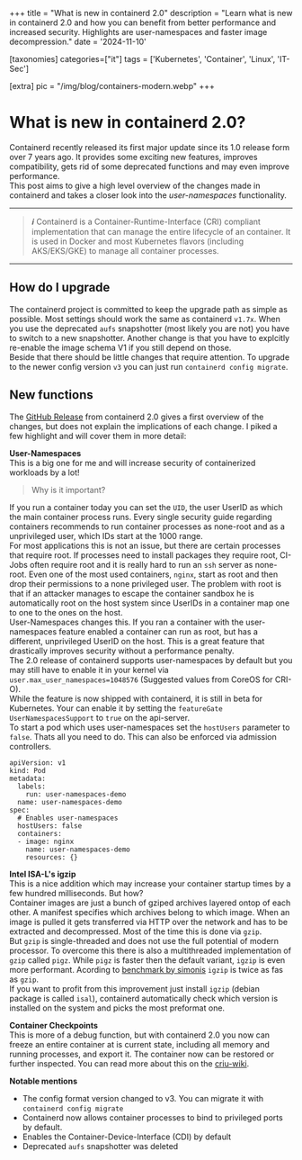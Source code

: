 +++
title = "What is new in containerd 2.0"
description = "Learn what is new in containerd 2.0 and how you can benefit from better performance and increased security. Highlights are user-namespaces and faster image decompression."
date = '2024-11-10'

[taxonomies]
categories=["it"]
tags = ['Kubernetes', 'Container', 'Linux', 'IT-Sec']

[extra]
pic = "/img/blog/containers-modern.webp"
+++
# What is new in containerd 2.0?

Containerd recently released its first major update since its 1.0 release form over 7 years ago. It provides some exciting new features, improves compatibility, gets rid of some deprecated functions and may even improve performance.  
This post aims to give a high level overview of the changes made in containerd and takes a closer look into the *user-namespaces* functionality.

---
> **_ℹ️_** Containerd is a Container-Runtime-Interface (CRI) compliant implementation that can manage the entire lifecycle of an container. It is used in Docker and most Kubernetes flavors (including AKS/EKS/GKE) to manage all container processes.
---
## How do I upgrade
The containerd project is committed to keep the upgrade path as simple as possible. Most settings should work the same as containerd `v1.7x`. When you use the deprecated `aufs` snapshotter (most likely you are not) you have to switch to a new snapshotter. Another change is that you have to explcitly re-enable the image schema V1 if you still depend on those.  
Beside that there should be little changes that require attention. To upgrade to the newer config version `v3` you can just run `containerd config migrate`.


## New functions
The [GitHub Release](https://github.com/containerd/containerd/releases/tag/v2.0.0) from containerd 2.0 gives a first overview of the changes, but does not explain the implications of each change. I piked a few highlight and will cover them in more detail:

**User-Namespaces**  
This is a big one for me and will increase security of containerized workloads by a lot!  
> Why is it important?

If you run a container today you can set the `UID`, the user UserID as which the main container process runs. Every single security guide regarding containers recommends to run container processes as none-root and as a unprivileged user, which IDs start at the 1000 range.  
For most applications this is not an issue, but there are certain processes that require root. If processes need to install packages they require root, CI-Jobs often require root and it is really hard to run an `ssh` server as none-root. Even one of the most used containers, `nginx`, start as root and then drop their permissions to a none privileged user. The problem with root is that if an attacker manages to escape the container sandbox he is automatically root on the host system since UserIDs in a container map one to one to the ones on the host.  
User-Namespaces changes this. If you ran a container with the user-namespaces feature enabled a container can run as root, but has a different, unprivileged UserID on the host. This is a great feature that drastically improves security without a performance penalty.  
The 2.0 release of containerd supports user-namespaces by default but you may still have to enable it in your kernel via `user.max_user_namespaces=1048576` (Suggested values from CoreOS for CRI-O).  
While the feature is now shipped with containerd, it is still in beta for Kubernetes. Your can enable it by setting the `featureGate` `UserNamespacesSupport` to `true` on the api-server.  
To start a pod which uses user-namespaces set the `hostUsers` parameter to `false`. Thats all you need to do. This can also be enforced via admission controllers.

```yaml,linenos
apiVersion: v1
kind: Pod
metadata:
  labels:
    run: user-namespaces-demo
  name: user-namespaces-demo
spec:
  # Enables user-namespaces
  hostUsers: false
  containers:
  - image: nginx
    name: user-namespaces-demo
    resources: {}
```

**Intel ISA-L's igzip**  
This is a nice addition which may increase your container startup times by a few hundred milliseconds. But how?  
Container images are just a bunch of gziped archives layered ontop of each other. A manifest specifies which archives belong to which image. When an image is pulled it gets transferred via HTTP over the network and has to be extracted and decompressed. Most of the time this is done via `gzip`.  
But `gzip` is single-threaded and does not use the full potential of modern processor. To overcome this there is also a multithreaded implementation of `gzip` called `pigz`. While `pigz` is faster then the default variant, `igzip` is even more performant. Acording to [benchmark by simonis](https://github.com/simonis/zlib-bench/blob/master/Results.md) `igzip` is twice as fas as `gzip`.  
If you want to profit from this improvement just install `igzip` (debian package is called `isal`), containerd automatically check which version is installed on the system and picks the most preformat one.

**Container Checkpoints**  
This is more of a debug function, but with containerd 2.0 you now can freeze an entire container at is current state, including all memory and running processes, and export it. The container now can be restored or further inspected. You can read more about this on the [criu-wiki](https://criu.org/Main_Page).

**Notable mentions**
 * The config format version changed to v3. You can migrate it with `containerd config migrate`
 * Containerd now allows container processes to bind to privileged ports by default.
 * Enables the Container-Device-Interface (CDI) by default
 * Deprecated `aufs` snapshotter was deleted
